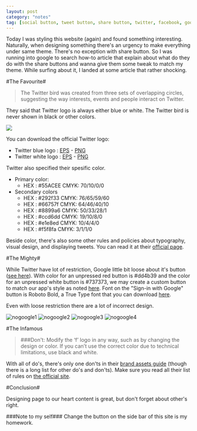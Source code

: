 ```yaml
---
layout: post
category: "notes"
tag: [social button, tweet button, share button, twitter, facebook, google]
---
```


Today I was styling this website (again) and found something interesting. Naturally, when designing something there's an urgency to make everything under same theme. There's no exception with share button. So I was running into google to search how-to article that explain about what do they do with the share buttons and wanna give them some tweak to match my theme. While surfing about it, I landed at some article that rather shocking. 

<!--more-->

#The Favourite#

> The Twitter bird was created from three sets of overlapping circles, suggesting the way interests, events and people interact on Twitter.

They said that Twitter logo is always either blue or white. The Twitter bird is never shown in black or other colors.

<div>
	<a data-lightbox="twitter" href="https://g.twimg.com/About_logoUsage.png"><img src="https://g.twimg.com/About_logoUsage.png"></a>
</div>

You can download the official Twitter logo:

- Twitter blue logo : [EPS](epstwitter1) - [PNG](pngtwitter2)
- Twitter white logo : [EPS](epstwitter2) - [PNG](pngtwitter2)

Twitter also specified their spesific color.

+ Primary color:
	- 	HEX : #55ACEE 
		CMYK: 70/10/0/0
+ Secondary colors
	-	HEX : #292f33
		CMYK: 76/65/59/60
	-	HEX : #66757f
		CMYK: 64/46/40/10
	-	HEX : #8899a6
		CMYK: 50/33/28/1
	-	HEX : #ccd6dd
		CMYK: 19/10/8/0
	-	HEX : #e1e8ed
		CMYK: 10/4/4/0
	-	HEX : #f5f8fa
		CMYK: 3/1/1/0

Beside color, there's also some other rules and policies about typography, visual design, and displaying tweets. You can read it at their [official page](officialtwitter).

#The Mighty#

While Twitter have lot of restriction, Google little bit loose about it's button ([see here](seehere)). With color for an unpressed red button is #dd4b39 and the color for an unpressed white button is #737373, we may create a custom button to match our app's style as noted [here](here). Font on the "Sign-in with Google" button is Roboto Bold, a True Type font that you can download [here](heres).

Even with loose restriction there are a lot of incorrect design.


![nogoogle1](https://developers.google.com/+/images/branding/incorrect-buttons/login-donot1.png) ![nogoogle2](https://developers.google.com/+/images/branding/incorrect-buttons/login-donot2.png) ![nogoogle3](https://developers.google.com/+/images/branding/incorrect-buttons/login-donot3.png) ![nogoogle4](https://developers.google.com/+/images/branding/incorrect-buttons/login-donot4.png)


#The Infamous
> ###Don't:
> Modify the ‘f’ logo in any way, such as by changing the design or color. If you can’t use the correct color due to technical limitations, use black and white.

With all of do's, there's only one don'ts in their [brand assets guide](brand) (though there is a long list for other do's and don'ts). Make sure you read all their list of rules on [the official site](fbbrand).

#Conclusion#

Designing page to our heart content is great, but don't forget about other's right.

###Note to my self###
Change the button on the side bar of this site is my homework.

[epstwitter1]: https://g.twimg.com/Twitter_logo_blue.eps
[epstwitter2]: https://g.twimg.com/Twitter_logo_white.eps
[pngtwitter1]: https://g.twimg.com/Twitter_logo_blue.png
[pngtwitter2]: https://g.twimg.com/Twitter_logo_white.png
[officialtwitter]: https://about.twitter.com/press/brand-assets
[seehere]: https://developers.google.com/+/branding-guidelines#matching
[heres]: http://developer.android.com/design/style/typography.html
[here]: https://developers.google.com/+/branding-guidelines#matching
[nogoogle1]: https://developers.google.com/+/images/branding/incorrect-buttons/login-donot1.png 
[nogoogle2]: https://developers.google.com/+/images/branding/incorrect-buttons/login-donot2.png
[nogoogle3]: https://developers.google.com/+/images/branding/incorrect-buttons/login-donot3.png
[nogoogle4]: https://developers.google.com/+/images/branding/incorrect-buttons/login-donot4.png
[brand]: https://www.facebookbrand.com/guidelines?asset=2&media=1,2,3
[fbbrand]: https://www.facebookbrand.com/
